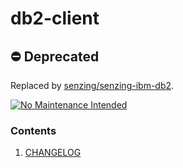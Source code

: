 # db2-client

## :no_entry: Deprecated

Replaced by
[senzing/senzing-ibm-db2](https://github.com/Senzing/charts/tree/main/charts/senzing-ibm-db2).

[![No Maintenance Intended](http://unmaintained.tech/badge.svg)](http://unmaintained.tech/)

### Contents

1. [CHANGELOG](CHANGELOG.md)
